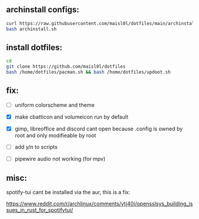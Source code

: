 ## archinstall configs:
```sh
curl https://raw.githubusercontent.com/maisl0l/dotfiles/main/archinstall.sh --output archinstall.sh
bash archinstall.sh
```

## install dotfiles:
```sh
cd
git clone https://github.com/maisl0l/dotfiles
bash /home/dotfiles/pacman.sh && bash /home/dotfiles/updoot.sh
```
## fix:
- [ ] uniform colorscheme and theme
- [x] make cbatticon and volumeicon run by default
- [x] gimp, libreoffice and discord cant open because .config is owned by root and only modifieable by root 
- [ ] add y/n to scripts
- [ ] pipewire audio not working (for mpv)


## misc:

spotify-tui cant be installed via the aur, this is a fix:

https://www.reddit.com/r/archlinux/comments/ytj40j/opensslsys_building_issues_in_rust_for_spotifytui/
